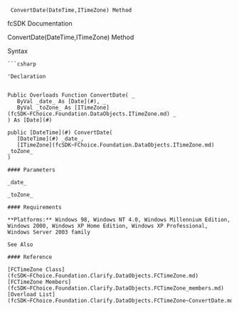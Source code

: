 ﻿     ConvertDate(DateTime,ITimeZone) Method                                                   

fcSDK Documentation

ConvertDate(DateTime,ITimeZone) Method

Syntax

```vbnet
```csharp

'Declaration
 

Public Overloads Function ConvertDate( _
   ByVal _date_ As [Date](#), _
   ByVal _toZone_ As [ITimeZone](fcSDK~FChoice.Foundation.DataObjects.ITimeZone.md) _
) As [Date](#)

public [DateTime](#) ConvertDate( 
   [DateTime](#) _date_,
   [ITimeZone](fcSDK~FChoice.Foundation.DataObjects.ITimeZone.md) _toZone_
)

#### Parameters

_date_

_toZone_

#### Requirements

**Platforms:** Windows 98, Windows NT 4.0, Windows Millennium Edition, Windows 2000, Windows XP Home Edition, Windows XP Professional, Windows Server 2003 family

See Also

#### Reference

[FCTimeZone Class](fcSDK~FChoice.Foundation.Clarify.DataObjects.FCTimeZone.md)  
[FCTimeZone Members](fcSDK~FChoice.Foundation.Clarify.DataObjects.FCTimeZone_members.md)  
[Overload List](fcSDK~FChoice.Foundation.Clarify.DataObjects.FCTimeZone~ConvertDate.md)